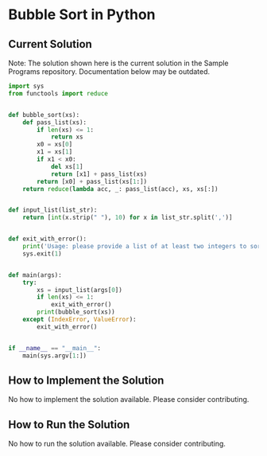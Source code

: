 # Bubble Sort in Python

## Current Solution

Note: The solution shown here is the current solution in the Sample Programs repository. Documentation below may be outdated.

```Python
import sys
from functools import reduce


def bubble_sort(xs):
    def pass_list(xs):
        if len(xs) <= 1:
            return xs
        x0 = xs[0]
        x1 = xs[1]
        if x1 < x0:
            del xs[1]
            return [x1] + pass_list(xs)
        return [x0] + pass_list(xs[1:])
    return reduce(lambda acc, _: pass_list(acc), xs, xs[:])


def input_list(list_str):
    return [int(x.strip(" "), 10) for x in list_str.split(',')]


def exit_with_error():
    print('Usage: please provide a list of at least two integers to sort in the format "1, 2, 3, 4, 5"')
    sys.exit(1)


def main(args):
    try:
        xs = input_list(args[0])
        if len(xs) <= 1:
            exit_with_error()
        print(bubble_sort(xs))
    except (IndexError, ValueError):
        exit_with_error()


if __name__ == "__main__":
    main(sys.argv[1:])

```

## How to Implement the Solution

No how to implement the solution available. Please consider contributing.

## How to Run the Solution

No how to run the solution available. Please consider contributing.
